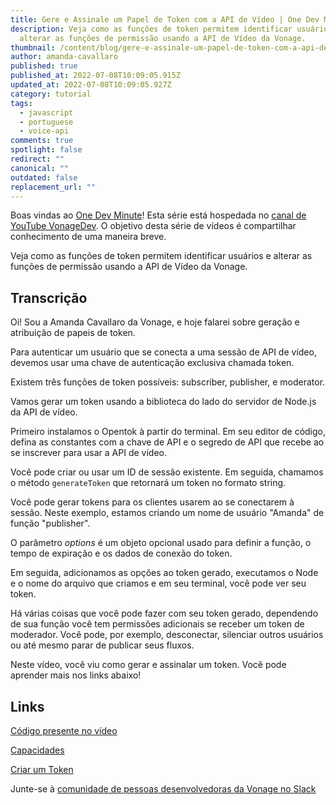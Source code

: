 ```yaml
---
title: Gere e Assinale um Papel de Token com a API de Vídeo | One Dev Minute
description: Veja como as funções de token permitem identificar usuários e
  alterar as funções de permissão usando a API de Vídeo da Vonage.
thumbnail: /content/blog/gere-e-assinale-um-papel-de-token-com-a-api-de-vídeo-one-dev-minute/thumbnail.png
author: amanda-cavallaro
published: true
published_at: 2022-07-08T10:09:05.915Z
updated_at: 2022-07-08T10:09:05.927Z
category: tutorial
tags:
  - javascript
  - portuguese
  - voice-api
comments: true
spotlight: false
redirect: ""
canonical: ""
outdated: false
replacement_url: ""
---
```

Boas vindas ao [One Dev Minute](https://www.youtube.com/playlist?list=PLWYngsniPr_mwb65DDl3Kr6xeh6l7_pVY)! Esta série está hospedada no [canal de YouTube VonageDev](https://www.youtube.com/vonagedev). O objetivo desta série de vídeos é compartilhar conhecimento de uma maneira breve.

Veja como as funções de token permitem identificar usuários e alterar as funções de permissão usando a API de Vídeo da Vonage.

<youtube id="EMkGCDKup2Q"></youtube>

## Transcrição

Oi! Sou a Amanda Cavallaro da Vonage, e hoje falarei sobre geração e atribuição de papeis de token.

Para autenticar um usuário que se conecta a uma sessão de API de vídeo, devemos usar uma chave de autenticação exclusiva chamada token.

Existem três funções de token possíveis: subscriber, publisher, e moderator.

Vamos gerar um token usando a biblioteca do lado do servidor de Node.js da API de vídeo.

Primeiro instalamos o Opentok à partir do terminal.
Em seu editor de código, defina as constantes com a chave de API e o segredo de API que recebe ao se inscrever para usar a API de vídeo.

Você pode criar ou usar um ID de sessão existente. Em seguida, chamamos o método `generateToken` que retornará um token no formato string.

Você pode gerar tokens para os clientes usarem ao se conectarem à sessão. Neste exemplo, estamos criando um nome de usuário "Amanda" de função "publisher".

O parâmetro *options* é um objeto opcional usado para definir a função, o tempo de expiração e os dados de conexão do token. 

Em seguida, adicionamos as opções ao token gerado, executamos o Node e o nome do arquivo que criamos e em seu terminal, você pode ver seu token.

Há várias coisas que você pode fazer com seu token gerado, dependendo de sua função você tem permissões adicionais se receber um token de moderador. Você pode, por exemplo, desconectar, silenciar outros usuários ou até mesmo parar de publicar seus fluxos.

Neste vídeo, você viu como gerar e assinalar um token. Você pode aprender mais nos links abaixo!

## Links

[Código presente no vídeo](https://tokbox.com/developer/guides/create-token/node/)

[Capacidades](https://tokbox.com/developer/sdks/js/reference/Capabilities.html)

[Criar um Token](https://tokbox.com/developer/guides/create-token/)

Junte-se à [comunidade de pessoas desenvolvedoras da Vonage no Slack](https://developer.vonage.com/community/slack)